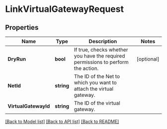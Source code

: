 # LinkVirtualGatewayRequest

## Properties

Name | Type | Description | Notes
------------ | ------------- | ------------- | -------------
**DryRun** | **bool** | If true, checks whether you have the required permissions to perform the action. | [optional] 
**NetId** | **string** | The ID of the Net to which you want to attach the virtual gateway. | 
**VirtualGatewayId** | **string** | The ID of the virtual gateway. | 

[[Back to Model list]](../README.md#documentation-for-models) [[Back to API list]](../README.md#documentation-for-api-endpoints) [[Back to README]](../README.md)


